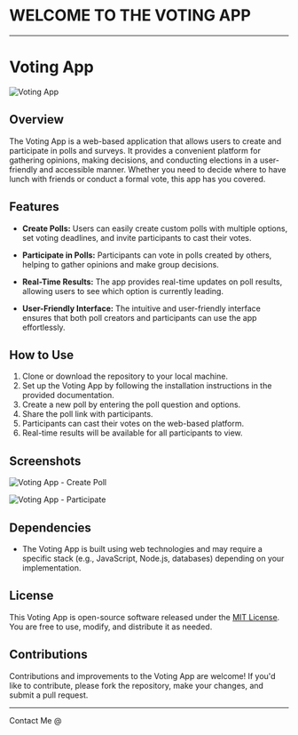 # WELCOME TO THE VOTING APP
---

# Voting App

![Voting App](https://cdn.gcn.com/media/img/cd/2021/12/13/mobilevote/route-fifty-lead-image.png?1639371866)

## Overview

The Voting App is a web-based application that allows users to create and participate in polls and surveys. It provides a convenient platform for gathering opinions, making decisions, and conducting elections in a user-friendly and accessible manner. Whether you need to decide where to have lunch with friends or conduct a formal vote, this app has you covered.

## Features

- **Create Polls:** Users can easily create custom polls with multiple options, set voting deadlines, and invite participants to cast their votes.

- **Participate in Polls:** Participants can vote in polls created by others, helping to gather opinions and make group decisions.

- **Real-Time Results:** The app provides real-time updates on poll results, allowing users to see which option is currently leading.

- **User-Friendly Interface:** The intuitive and user-friendly interface ensures that both poll creators and participants can use the app effortlessly.

## How to Use

1. Clone or download the repository to your local machine.
2. Set up the Voting App by following the installation instructions in the provided documentation.
3. Create a new poll by entering the poll question and options.
4. Share the poll link with participants.
5. Participants can cast their votes on the web-based platform.
6. Real-time results will be available for all participants to view.

## Screenshots

![Voting App - Create Poll](https://images.ctfassets.net/rvt0uslu5yqp/7zTVhEsRb9GlBSANrvWOAh/f583b17dffe032fd1a21290ace023397/webimage-45A1E3F8-4350-411E-BCA056E163C50FAE.jpg?fm=webp&w=828&q=75)

![Voting App - Participate](participate_poll.png)

## Dependencies

- The Voting App is built using web technologies and may require a specific stack (e.g., JavaScript, Node.js, databases) depending on your implementation.

## License

This Voting App is open-source software released under the [MIT License](LICENSE). You are free to use, modify, and distribute it as needed.

## Contributions

Contributions and improvements to the Voting App are welcome! If you'd like to contribute, please fork the repository, make your changes, and submit a pull request.

---

Contact Me @
